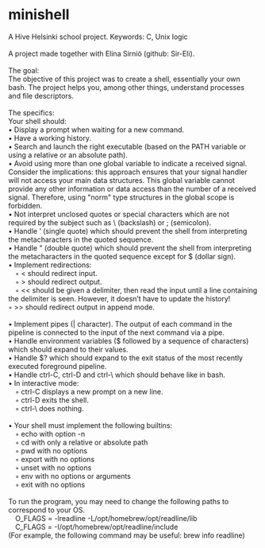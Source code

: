 # minishell
A Hive Helsinki school project. Keywords: C, Unix logic<br />
<br />
A project made together with Elina Sirniö (github: Sir-Eli).<br />
<br />
The goal:<br />
The objective of this project was to create a shell, essentially your own bash. The project helps you, among other things, understand processes and file descriptors.<br />
<br />
The specifics:<br />
Your shell should:<br />
• Display a prompt when waiting for a new command.<br />
• Have a working history.<br />
• Search and launch the right executable (based on the PATH variable or using a relative or an absolute path).<br />
• Avoid using more than one global variable to indicate a received signal. Consider the implications: this approach ensures that your signal handler will not access your main data structures. This global variable cannot provide any other  information or data access than the number of a received  signal.  Therefore, using "norm" type structures in the global scope is forbidden.<br />
• Not interpret unclosed quotes or special characters which are not required by the subject such as \ (backslash) or ; (semicolon).<br />
• Handle ’ (single quote) which should prevent the shell from interpreting the metacharacters in the quoted sequence.<br />
• Handle " (double quote) which should prevent the shell from interpreting the metacharacters in the quoted sequence except for $ (dollar sign).<br />
• Implement redirections:<br />
&emsp;◦ < should redirect input.<br />
&emsp;◦ > should redirect output.<br />
&emsp;◦ << should be given a delimiter, then read the input until a line containing the delimiter is seen. However, it doesn’t have to update the history!<br />
◦ >> should redirect output in append mode.<br /><br />
• Implement pipes (| character). The output of each command in the pipeline is connected to the input of the next command via a pipe.<br />
• Handle environment variables ($ followed by a sequence of characters) which should expand to their values.<br />
• Handle $? which should expand to the exit status of the most recently executed foreground pipeline.<br />
• Handle ctrl-C, ctrl-D and ctrl-\ which should behave like in bash.<br />
• In interactive mode:<br />
&emsp;◦ ctrl-C displays a new prompt on a new line.<br />
&emsp;◦ ctrl-D exits the shell.<br />
&emsp;◦ ctrl-\ does nothing.<br /><br />
• Your shell must implement the following builtins:<br />
&emsp;◦ echo with option -n<br />
&emsp;◦ cd with only a relative or absolute path<br />
&emsp;◦ pwd with no options<br />
&emsp;◦ export with no options<br />
&emsp;◦ unset with no options<br />
&emsp;◦ env with no options or arguments<br />
&emsp;◦ exit with no options<br />
<br />
To run the program, you may need to change the following paths to correspond to your OS. <br />
&emsp;O_FLAGS = -lreadline -L/opt/homebrew/opt/readline/lib<br />
&emsp;C_FLAGS = -I/opt/homebrew/opt/readline/include<br />
(For example, the following command may be useful: brew info readline)<br />

